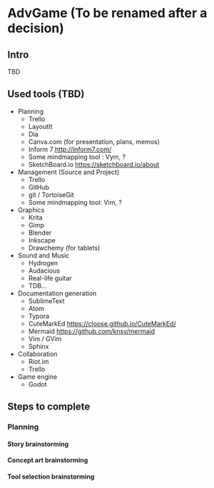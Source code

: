 # AdvGame (To be renamed after a decision)

## Intro
TBD

## Used tools (TBD)
- Planning
  - Trello
  - LayoutIt
  - Dia
  - Canva.com (for presentation, plans, memos)
  - Inform 7 <http://inform7.com/>
  - Some mindmapping tool : Vym, ?
  - SketchBoard.io <https://sketchboard.io/about>
- Management (Source and Project)
    - Trello
    - GitHub
    - git / TortoiseGit
    - Some mindmapping tool: Vim, ?
- Graphics
    - Krita
    - Gimp
    - Blender
    - Inkscape
    - Drawchemy (for tablets)
- Sound and Music
  - Hydrogen
  - Audacious
  - Real-life guitar
  - TDB...
- Documentation generation
    - SublimeText
    - Atom 
    - Typora
    - CuteMarkEd <https://cloose.github.io/CuteMarkEd/>
    - Mermaid <https://github.com/knsv/mermaid>
    - Vim / GVim
    - Sphinx
- Collaboration
  - Riot.im
  - Trello
- Game engine
  - Godot

## Steps to complete

### Planning

#### Story brainstorming

#### Concept art brainstorming

#### Tool selection brainstorming

